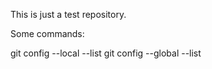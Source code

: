 This is just a test repository.

Some commands:

git config --local --list
git config --global --list


